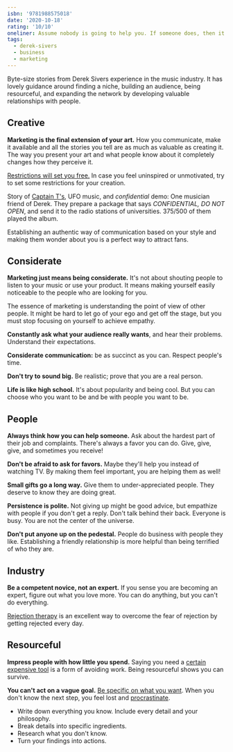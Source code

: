 ```yaml
---
isbn: '9781988575018'
date: '2020-10-18'
rating: '10/10'
oneliner: Assume nobody is going to help you. If someone does, then it gets even better.
tags:
  - derek-sivers
  - business
  - marketing
---
```


Byte-size stories from Derek Sivers experience in the music industry.
It has lovely guidance around finding a niche, building an audience, being resourceful, and expanding the network by developing valuable relationships with people.

## Creative

**Marketing is the final extension of your art.**
How you communicate, make it available and all the stories you tell are as much as valuable as creating it.
The way you present your art and what people know about it completely changes how they perceive it.

[Restrictions will set you free.](/tags/restrictions)
In case you feel uninspired or unmotivated, try to set some restrictions for your creation.

Story of [Captain T's](https://sive.rs/capt), UFO music, and _confidential_ demo: One musician friend of Derek.
They prepare a package that says _CONFIDENTIAL, DO NOT OPEN_, and send it to the radio stations of universities.
375/500 of them played the album.

Establishing an authentic way of communication based on your style and making them wonder about you is a perfect way to attract fans.

## Considerate

**Marketing just means being considerate.**
It's not about shouting people to listen to your music or use your product.
It means making yourself easily noticeable to the people who are looking for you.

The essence of marketing is understanding the point of view of other people.
It might be hard to let go of your ego and get off the stage, but you must stop focusing on yourself to achieve empathy.

**Constantly ask what your audience really wants**, and hear their problems.
Understand their expectations.

**Considerate communication:** be as succinct as you can.
Respect people's time.

**Don't try to sound big.**
Be realistic; prove that you are a real person.

**Life is like high school.** It's about popularity and being cool.
But you can choose who you want to be and be with people you want to be.

## People

**Always think how you can help someone.**
Ask about the hardest part of their job and complaints.
There's always a favor you can do.
Give, give, give, and sometimes you receive!

**Don't be afraid to ask for favors.**
Maybe they'll help you instead of watching TV.
By making them feel important, you are helping them as well!

**Small gifts go a long way.**
Give them to under-appreciated people.
They deserve to know they are doing great.

**Persistence is polite.**
Not giving up might be good advice, but empathize with people if you don't get a reply.
Don't talk behind their back.
Everyone is busy.
You are not the center of the universe.

**Don't put anyone up on the pedestal.**
People do business with people they like.
Establishing a friendly relationship is more helpful than being terrified of who they are.

## Industry

**Be a competent novice, not an expert.**
If you sense you are becoming an expert, figure out what you love more.
You can do anything, but you can't do everything.

[Rejection therapy](/tags/rejection) is an excellent way to overcome the fear of rejection by getting rejected every day.

## Resourceful

**Impress people with how little you spend.**
Saying you need a [certain expensive tool](/tags/fancy-tools) is a form of avoiding work.
Being resourceful shows you can survive.

**You can't act on a vague goal.**
[Be specific on what you want](/tags/be-specific).
When you don't know the next step, you feel lost and [procrastinate](/tags/procrastination).

- Write down everything you know. Include every detail and your philosophy.
- Break details into specific ingredients.
- Research what you don't know.
- Turn your findings into actions.

